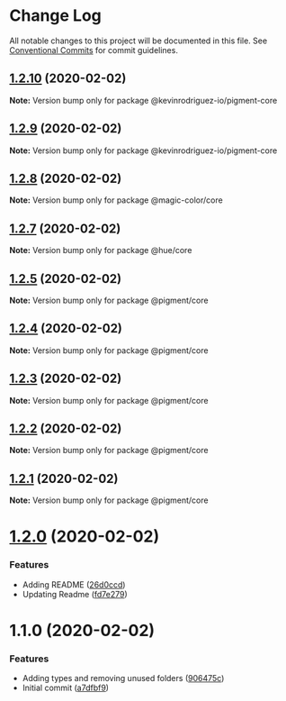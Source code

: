 # Change Log

All notable changes to this project will be documented in this file.
See [Conventional Commits](https://conventionalcommits.org) for commit guidelines.

## [1.2.10](https://github.com/kevinrodriguez-io/pigment/compare/v1.2.9...v1.2.10) (2020-02-02)

**Note:** Version bump only for package @kevinrodriguez-io/pigment-core





## [1.2.9](https://github.com/kevinrodriguez-io/pigment/compare/v1.2.8...v1.2.9) (2020-02-02)

**Note:** Version bump only for package @kevinrodriguez-io/pigment-core





## [1.2.8](https://github.com/kevinrodriguez-io/pigment/compare/v1.2.7...v1.2.8) (2020-02-02)

**Note:** Version bump only for package @magic-color/core





## [1.2.7](https://github.com/kevinrodriguez-io/pigment/compare/v1.2.5...v1.2.7) (2020-02-02)

**Note:** Version bump only for package @hue/core





## [1.2.5](https://github.com/kevinrodriguez-io/pigment/compare/v1.2.4...v1.2.5) (2020-02-02)

**Note:** Version bump only for package @pigment/core





## [1.2.4](https://github.com/kevinrodriguez-io/pigment/compare/v1.2.3...v1.2.4) (2020-02-02)

**Note:** Version bump only for package @pigment/core





## [1.2.3](https://github.com/kevinrodriguez-io/pigment/compare/v1.2.2...v1.2.3) (2020-02-02)

**Note:** Version bump only for package @pigment/core





## [1.2.2](https://github.com/kevinrodriguez-io/pigment/compare/v1.2.1...v1.2.2) (2020-02-02)

**Note:** Version bump only for package @pigment/core





## [1.2.1](https://github.com/kevinrodriguez-io/pigment/compare/v1.2.0...v1.2.1) (2020-02-02)

**Note:** Version bump only for package @pigment/core





# [1.2.0](https://github.com/kevinrodriguez-io/pigment/compare/v1.1.0...v1.2.0) (2020-02-02)


### Features

* Adding README ([26d0ccd](https://github.com/kevinrodriguez-io/pigment/commit/26d0ccd5cac5a2124019699311fc57ffb9b38823))
* Updating Readme ([fd7e279](https://github.com/kevinrodriguez-io/pigment/commit/fd7e279606f185c47583b5a6733bf1d337e89f4e))





# 1.1.0 (2020-02-02)


### Features

* Adding types and removing unused folders ([906475c](https://github.com/kevinrodriguez-io/pigment/commit/906475c1785780e9156f97fe1fb69122a53b44c7))
* Initial commit ([a7dfbf9](https://github.com/kevinrodriguez-io/pigment/commit/a7dfbf90f359d1fb28d06fa2c45c6c7128bcc1e5))
